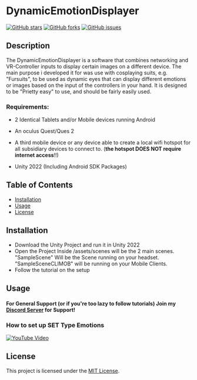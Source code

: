 # DynamicEmotionDisplayer

[![GitHub stars](https://img.shields.io/github/stars/FuroTheLuc/DynamicEmotionDisplayer.svg?style=flat&logo=github&color=yellow)](https://github.com/your_username/your_repo/stargazers)
[![GitHub forks](https://img.shields.io/github/forks/FuroTheLuc/DynamicEmotionDisplayer.svg?style=flat&logo=github&color=green)](https://github.com/your_username/your_repo/network)
[![GitHub issues](https://img.shields.io/github/issues/FuroTheLuc/DynamicEmotionDisplayer.svg?style=flat&logo=github)](https://github.com/your_username/your_repo/issues)

## Description

The DynamicEmotionDisplayer is a software that combines networking and VR-Controller inputs to display certain images on a different device. The main purpose i developed it for was use with cosplaying suits, e.g. "Fursuits", to be used as dynamic eyes that can display different emotions or images based on the input of the controllers in your hand. It is designed to be "Prietty easy" to use, and should be fairly easily used.

### Requirements:
 - 2 Identical Tablets and/or Mobile devices running Android
 - An oculus Quest/Ques 2
 - A third mobile device or any device able to create a local wifi hotspot for all subsidiary devices to connect to. (**the hotspot DOES NOT require internet access**!!)

 - Unity 2022 (Including Android SDK Packages)

## Table of Contents

- [Installation](#installation)
- [Usage](#usage)
- [License](#license)

## Installation

- Download the Unity Project and run it in Unity 2022
- Open the Project
Inside /assets/scenes will be the 2 main scenes. "SampleScene" Will be the Scene running on your headset. "SampleSceneCLIMOB" will be running on your Mobile Clients.
- Follow the tutorial on the setup

## Usage

#### For General Support (or if you're too lazy to follow tutorials) Join my [Discord Server](https://discord.gg/tEgeSEWzQc) for Support!


### How to set up SET Type Emotions
[![YouTube Video](https://img.youtube.com/vi/VEhXCct7XsQ/0.jpg)](https://www.youtube.com/watch?v=VEhXCct7XsQ)


## License

This project is licensed under the [MIT License](LICENSE).

